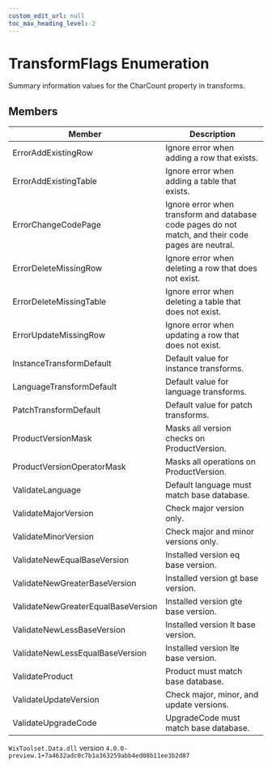 ```yaml
---
custom_edit_url: null
toc_max_heading_level: 2
---
```

# TransformFlags Enumeration
Summary information values for the CharCount property in transforms.
## Members
| Member | Description |
| ------ | ----------- |
| ErrorAddExistingRow | Ignore error when adding a row that exists. |
| ErrorAddExistingTable | Ignore error when adding a table that exists. |
| ErrorChangeCodePage | Ignore error when transform and database code pages do not match, and their code pages are neutral. |
| ErrorDeleteMissingRow | Ignore error when deleting a row that does not exist. |
| ErrorDeleteMissingTable | Ignore error when deleting a table that does not exist. |
| ErrorUpdateMissingRow | Ignore error when updating a row that does not exist. |
| InstanceTransformDefault | Default value for instance transforms. |
| LanguageTransformDefault | Default value for language transforms. |
| PatchTransformDefault | Default value for patch transforms. |
| ProductVersionMask | Masks all version checks on ProductVersion. |
| ProductVersionOperatorMask | Masks all operations on ProductVersion. |
| ValidateLanguage | Default language must match base database. |
| ValidateMajorVersion | Check major version only. |
| ValidateMinorVersion | Check major and minor versions only. |
| ValidateNewEqualBaseVersion | Installed version eq base version. |
| ValidateNewGreaterBaseVersion | Installed version gt base version. |
| ValidateNewGreaterEqualBaseVersion | Installed version gte base version. |
| ValidateNewLessBaseVersion | Installed version lt base version. |
| ValidateNewLessEqualBaseVersion | Installed version lte base version. |
| ValidateProduct | Product must match base database. |
| ValidateUpdateVersion | Check major, minor, and update versions. |
| ValidateUpgradeCode | UpgradeCode must match base database. |
`WixToolset.Data.dll` version `4.0.0-preview.1+7a4632adc0c7b1a363259abb4ed08b11ee3b2d87`
